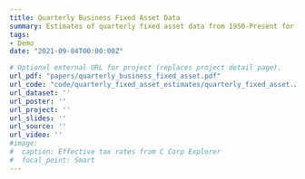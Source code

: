 ```yaml
---
title: Quarterly Business Fixed Asset Data
summary: Estimates of quarterly fixed asset data from 1950-Present for NIPA Tables 4.3, 4.6, and 4.7 Lines 37-44.
tags:
- Demo
date: "2021-09-04T00:00:00Z"

# Optional external URL for project (replaces project detail page).
url_pdf: "papers/quarterly_business_fixed_asset.pdf"
url_code: "code/quarterly_fixed_asset_estimates/quarterly_fixed_asset.zip"
url_dataset: ''
url_poster: ''
url_project: ''
url_slides: ''
url_source: ''
url_video: ''
#image:
#  caption: Effective tax rates from C Corp Explorer
#  focal_point: Smart
---
```

